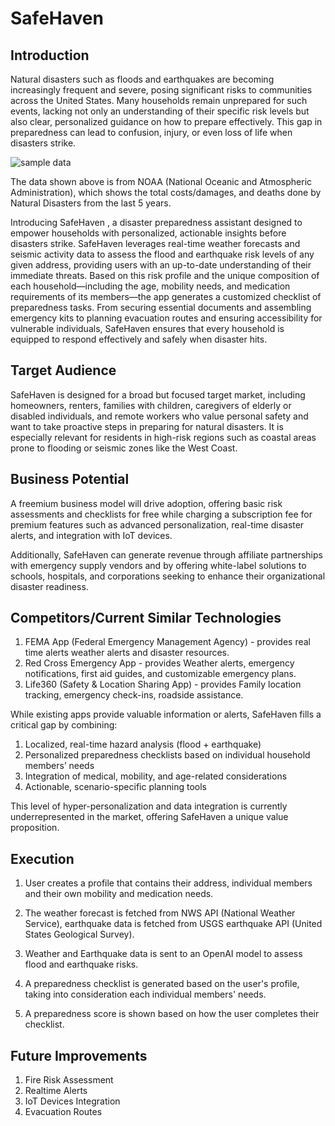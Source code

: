 # SafeHaven

## Introduction

Natural disasters such as floods and earthquakes are becoming increasingly frequent and severe, posing significant risks to communities across the United States. Many households remain unprepared for such events, lacking not only an understanding of their specific risk levels but also clear, personalized guidance on how to prepare effectively. This gap in preparedness can lead to confusion, injury, or even loss of life when disasters strike.

![sample data](assets/last_5_years.png)

The data shown above is from NOAA (National Oceanic and Atmospheric Administration), which shows the total costs/damages, and deaths done by Natural Disasters from the last 5 years. 


Introducing SafeHaven , a disaster preparedness assistant designed to empower households with personalized, actionable insights before disasters strike. SafeHaven leverages real-time weather forecasts and seismic activity data to assess the flood and earthquake risk levels of any given address, providing users with an up-to-date understanding of their immediate threats. Based on this risk profile and the unique composition of each household—including the age, mobility needs, and medication requirements of its members—the app generates a customized checklist of preparedness tasks. From securing essential documents and assembling emergency kits to planning evacuation routes and ensuring accessibility for vulnerable individuals, SafeHaven ensures that every household is equipped to respond effectively and safely when disaster hits.


## Target Audience

SafeHaven is designed for a broad but focused target market, including homeowners, renters, families with children, caregivers of elderly or disabled individuals, and remote workers who value personal safety and want to take proactive steps in preparing for natural disasters. It is especially relevant for residents in high-risk regions such as coastal areas prone to flooding or seismic zones like the West Coast.

## Business Potential

A freemium business model will drive adoption, offering basic risk assessments and checklists for free while charging a subscription fee for premium features such as advanced personalization, real-time disaster alerts, and integration with IoT devices. 

Additionally, SafeHaven can generate revenue through affiliate partnerships with emergency supply vendors and by offering white-label solutions to schools, hospitals, and corporations seeking to enhance their organizational disaster readiness.

## Competitors/Current Similar Technologies

1. FEMA App (Federal Emergency Management Agency) - provides real time alerts weather alerts and disaster resources.
2. Red Cross Emergency App - provides Weather alerts, emergency notifications, first aid guides, and customizable emergency plans.
3. Life360 (Safety & Location Sharing App) - provides Family location tracking, emergency check-ins, roadside assistance.

While existing apps provide valuable information or alerts, SafeHaven fills a critical gap by combining:
1. Localized, real-time hazard analysis (flood + earthquake)
2. Personalized preparedness checklists based on individual household members’ needs
3. Integration of medical, mobility, and age-related considerations
4. Actionable, scenario-specific planning tools

This level of hyper-personalization and data integration is currently underrepresented in the market, offering SafeHaven a unique value proposition.

## Execution

1. User creates a profile that contains their address, individual members and their own mobility and medication needs. 

2. The weather forecast is fetched from NWS API (National Weather Service), earthquake data is fetched from USGS earthquake API (United States Geological Survey).

3. Weather and Earthquake data is sent to an OpenAI model to assess flood and earthquake risks. 

4. A preparedness checklist is generated based on the user's profile, taking into consideration each individual members' needs. 

5. A preparedness score is shown based on how the user completes their checklist. 


## Future Improvements

1. Fire Risk Assessment
2. Realtime Alerts
3. IoT Devices Integration
4. Evacuation Routes


